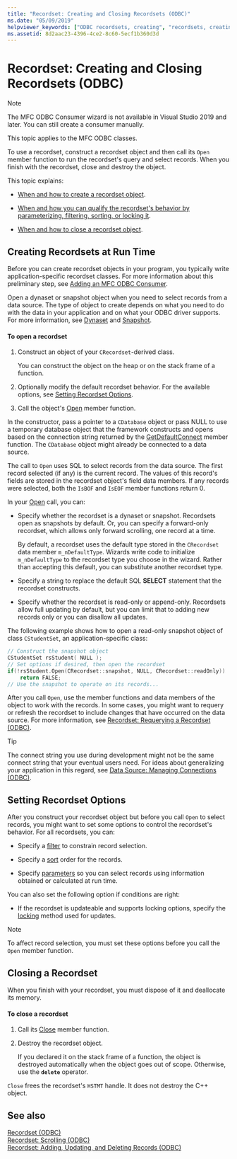```yaml
---
title: "Recordset: Creating and Closing Recordsets (ODBC)"
ms.date: "05/09/2019"
helpviewer_keywords: ["ODBC recordsets, creating", "recordsets, creating", "recordsets, opening", "recordsets, closing", "ODBC recordsets, closing", "ODBC recordsets, opening"]
ms.assetid: 8d2aac23-4396-4ce2-8c60-5ecf1b360d3d
---
```

# Recordset: Creating and Closing Recordsets (ODBC)

> [!NOTE]
> The MFC ODBC Consumer wizard is not available in Visual Studio 2019 and later. You can still create a consumer manually.

This topic applies to the MFC ODBC classes.

To use a recordset, construct a recordset object and then call its `Open` member function to run the recordset's query and select records. When you finish with the recordset, close and destroy the object.

This topic explains:

- [When and how to create a recordset object](#_core_creating_recordsets_at_run_time).

- [When and how you can qualify the recordset's behavior by parameterizing, filtering, sorting, or locking it](#_core_setting_recordset_options).

- [When and how to close a recordset object](#_core_closing_a_recordset).

## <a name="_core_creating_recordsets_at_run_time"></a> Creating Recordsets at Run Time

Before you can create recordset objects in your program, you typically write application-specific recordset classes. For more information about this preliminary step, see [Adding an MFC ODBC Consumer](../../mfc/reference/adding-an-mfc-odbc-consumer.md).

Open a dynaset or snapshot object when you need to select records from a data source. The type of object to create depends on what you need to do with the data in your application and on what your ODBC driver supports. For more information, see [Dynaset](../../data/odbc/dynaset.md) and [Snapshot](../../data/odbc/snapshot.md).

#### To open a recordset

1. Construct an object of your `CRecordset`-derived class.

   You can construct the object on the heap or on the stack frame of a function.

1. Optionally modify the default recordset behavior. For the available options, see [Setting Recordset Options](#_core_setting_recordset_options).

1. Call the object's [Open](../../mfc/reference/crecordset-class.md#open) member function.

In the constructor, pass a pointer to a `CDatabase` object or pass NULL to use a temporary database object that the framework constructs and opens based on the connection string returned by the [GetDefaultConnect](../../mfc/reference/crecordset-class.md#getdefaultconnect) member function. The `CDatabase` object might already be connected to a data source.

The call to `Open` uses SQL to select records from the data source. The first record selected (if any) is the current record. The values of this record's fields are stored in the recordset object's field data members. If any records were selected, both the `IsBOF` and `IsEOF` member functions return 0.

In your [Open](../../mfc/reference/crecordset-class.md#open) call, you can:

- Specify whether the recordset is a dynaset or snapshot. Recordsets open as snapshots by default. Or, you can specify a forward-only recordset, which allows only forward scrolling, one record at a time.

   By default, a recordset uses the default type stored in the `CRecordset` data member `m_nDefaultType`. Wizards write code to initialize `m_nDefaultType` to the recordset type you choose in the wizard. Rather than accepting this default, you can substitute another recordset type.

- Specify a string to replace the default SQL **SELECT** statement that the recordset constructs.

- Specify whether the recordset is read-only or append-only. Recordsets allow full updating by default, but you can limit that to adding new records only or you can disallow all updates.

The following example shows how to open a read-only snapshot object of class `CStudentSet`, an application-specific class:

```cpp
// Construct the snapshot object
CStudentSet rsStudent( NULL );
// Set options if desired, then open the recordset
if(!rsStudent.Open(CRecordset::snapshot, NULL, CRecordset::readOnly))
    return FALSE;
// Use the snapshot to operate on its records...
```

After you call `Open`, use the member functions and data members of the object to work with the records. In some cases, you might want to requery or refresh the recordset to include changes that have occurred on the data source. For more information, see [Recordset: Requerying a Recordset (ODBC)](../../data/odbc/recordset-requerying-a-recordset-odbc.md).

> [!TIP]
> The connect string you use during development might not be the same connect string that your eventual users need. For ideas about generalizing your application in this regard, see [Data Source: Managing Connections (ODBC)](../../data/odbc/data-source-managing-connections-odbc.md).

## <a name="_core_setting_recordset_options"></a> Setting Recordset Options

After you construct your recordset object but before you call `Open` to select records, you might want to set some options to control the recordset's behavior. For all recordsets, you can:

- Specify a [filter](../../data/odbc/recordset-filtering-records-odbc.md) to constrain record selection.

- Specify a [sort](../../data/odbc/recordset-sorting-records-odbc.md) order for the records.

- Specify [parameters](../../data/odbc/recordset-parameterizing-a-recordset-odbc.md) so you can select records using information obtained or calculated at run time.

You can also set the following option if conditions are right:

- If the recordset is updateable and supports locking options, specify the [locking](../../data/odbc/recordset-locking-records-odbc.md) method used for updates.

> [!NOTE]
> To affect record selection, you must set these options before you call the `Open` member function.

## <a name="_core_closing_a_recordset"></a> Closing a Recordset

When you finish with your recordset, you must dispose of it and deallocate its memory.

#### To close a recordset

1. Call its [Close](../../mfc/reference/crecordset-class.md#close) member function.

1. Destroy the recordset object.

   If you declared it on the stack frame of a function, the object is destroyed automatically when the object goes out of scope. Otherwise, use the **`delete`** operator.

`Close` frees the recordset's `HSTMT` handle. It does not destroy the C++ object.

## See also

[Recordset (ODBC)](../../data/odbc/recordset-odbc.md)<br/>
[Recordset: Scrolling (ODBC)](../../data/odbc/recordset-scrolling-odbc.md)<br/>
[Recordset: Adding, Updating, and Deleting Records (ODBC)](../../data/odbc/recordset-adding-updating-and-deleting-records-odbc.md)
